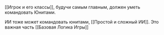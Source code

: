 [[Игрок и его классы]], будучи самым главным, должен уметь командовать Юнитами.

ИИ тоже может командовать юнитами, [[Простой и сложный ИИ]].
Это важная часть [[Базовая Логика Игры]]
